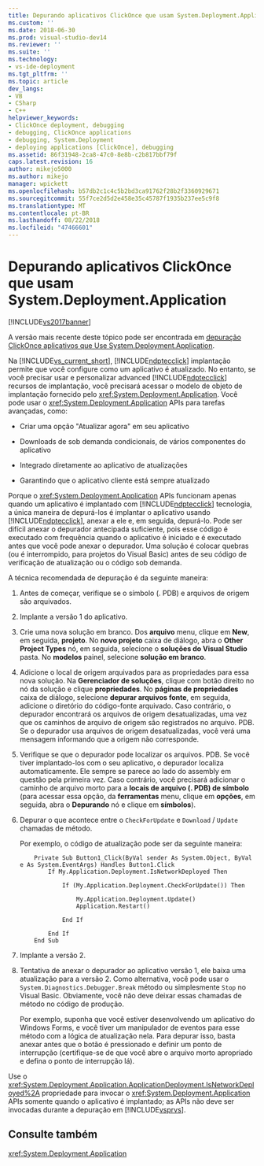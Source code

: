 ```yaml
---
title: Depurando aplicativos ClickOnce que usam System.Deployment.Application | Microsoft Docs
ms.custom: ''
ms.date: 2018-06-30
ms.prod: visual-studio-dev14
ms.reviewer: ''
ms.suite: ''
ms.technology:
- vs-ide-deployment
ms.tgt_pltfrm: ''
ms.topic: article
dev_langs:
- VB
- CSharp
- C++
helpviewer_keywords:
- ClickOnce deployment, debugging
- debugging, ClickOnce applications
- debugging, System.Deployment
- deploying applications [ClickOnce], debugging
ms.assetid: 86f31948-2ca8-47c0-8e8b-c2b817bbf79f
caps.latest.revision: 16
author: mikejo5000
ms.author: mikejo
manager: wpickett
ms.openlocfilehash: b57db2c1c4c5b2bd3ca91762f28b2f3360929671
ms.sourcegitcommit: 55f7ce2d5d2e458e35c45787f1935b237ee5c9f8
ms.translationtype: MT
ms.contentlocale: pt-BR
ms.lasthandoff: 08/22/2018
ms.locfileid: "47466601"
---
```

# <a name="debugging-clickonce-applications-that-use-systemdeploymentapplication"></a>Depurando aplicativos ClickOnce que usam System.Deployment.Application
[!INCLUDE[vs2017banner](../includes/vs2017banner.md)]

A versão mais recente deste tópico pode ser encontrada em [depuração ClickOnce aplicativos que Use System.Deployment.Application](https://docs.microsoft.com/visualstudio/deployment/debugging-clickonce-applications-that-use-system-deployment-application).  
  
Na [!INCLUDE[vs_current_short](../includes/vs-current-short-md.md)], [!INCLUDE[ndptecclick](../includes/ndptecclick-md.md)] implantação permite que você configure como um aplicativo é atualizado. No entanto, se você precisar usar e personalizar advanced [!INCLUDE[ndptecclick](../includes/ndptecclick-md.md)] recursos de implantação, você precisará acessar o modelo de objeto de implantação fornecido pelo <xref:System.Deployment.Application>. Você pode usar o <xref:System.Deployment.Application> APIs para tarefas avançadas, como:  
  
-   Criar uma opção "Atualizar agora" em seu aplicativo  
  
-   Downloads de sob demanda condicionais, de vários componentes do aplicativo  
  
-   Integrado diretamente ao aplicativo de atualizações  
  
-   Garantindo que o aplicativo cliente está sempre atualizado  
  
 Porque o <xref:System.Deployment.Application> APIs funcionam apenas quando um aplicativo é implantado com [!INCLUDE[ndptecclick](../includes/ndptecclick-md.md)] tecnologia, a única maneira de depurá-los é implantar o aplicativo usando [!INCLUDE[ndptecclick](../includes/ndptecclick-md.md)], anexar a ele e, em seguida, depurá-lo. Pode ser difícil anexar o depurador antecipada suficiente, pois esse código é executado com frequência quando o aplicativo é iniciado e é executado antes que você pode anexar o depurador. Uma solução é colocar quebras (ou é interrompido, para projetos do Visual Basic) antes de seu código de verificação de atualização ou o código sob demanda.  
  
 A técnica recomendada de depuração é da seguinte maneira:  
  
1.  Antes de começar, verifique se o símbolo (. PDB) e arquivos de origem são arquivados.  
  
2.  Implante a versão 1 do aplicativo.  
  
3.  Crie uma nova solução em branco. Dos **arquivo** menu, clique em **New**, em seguida, **projeto**. No **novo projeto** caixa de diálogo, abra o **Other Project Types** nó, em seguida, selecione o **soluções do Visual Studio** pasta. No **modelos** painel, selecione **solução em branco**.  
  
4.  Adicione o local de origem arquivados para as propriedades para essa nova solução. Na **Gerenciador de soluções**, clique com botão direito no nó da solução e clique **propriedades**. No **páginas de propriedades** caixa de diálogo, selecione **depurar arquivos fonte**, em seguida, adicione o diretório do código-fonte arquivado. Caso contrário, o depurador encontrará os arquivos de origem desatualizadas, uma vez que os caminhos de arquivo de origem são registrados no arquivo. PDB. Se o depurador usa arquivos de origem desatualizadas, você verá uma mensagem informando que a origem não corresponde.  
  
5.  Verifique se que o depurador pode localizar os arquivos. PDB. Se você tiver implantado-los com o seu aplicativo, o depurador localiza automaticamente. Ele sempre se parece ao lado do assembly em questão pela primeira vez. Caso contrário, você precisará adicionar o caminho de arquivo morto para a **locais de arquivo (. PDB) de símbolo** (para acessar essa opção, da **ferramentas** menu, clique em **opções**, em seguida, abra o  **Depurando** nó e clique em **símbolos**).  
  
6.  Depurar o que acontece entre o `CheckForUpdate` e `Download` / `Update` chamadas de método.  
  
     Por exemplo, o código de atualização pode ser da seguinte maneira:  
  
    ```  
        Private Sub Button1_Click(ByVal sender As System.Object, ByVal e As System.EventArgs) Handles Button1.Click  
            If My.Application.Deployment.IsNetworkDeployed Then  
  
                If (My.Application.Deployment.CheckForUpdate()) Then  
  
                    My.Application.Deployment.Update()  
                    Application.Restart()  
  
                End If  
  
            End If  
        End Sub  
    ```  
  
7.  Implante a versão 2.  
  
8.  Tentativa de anexar o depurador ao aplicativo versão 1, ele baixa uma atualização para a versão 2. Como alternativa, você pode usar o `System.Diagnostics.Debugger.Break` método ou simplesmente `Stop` no Visual Basic. Obviamente, você não deve deixar essas chamadas de método no código de produção.  
  
     Por exemplo, suponha que você estiver desenvolvendo um aplicativo do Windows Forms, e você tiver um manipulador de eventos para esse método com a lógica de atualização nela. Para depurar isso, basta anexar antes que o botão é pressionado e definir um ponto de interrupção (certifique-se de que você abre o arquivo morto apropriado e defina o ponto de interrupção lá).  
  
 Use o <xref:System.Deployment.Application.ApplicationDeployment.IsNetworkDeployed%2A> propriedade para invocar o <xref:System.Deployment.Application> APIs somente quando o aplicativo é implantado; as APIs não deve ser invocadas durante a depuração em [!INCLUDE[vsprvs](../includes/vsprvs-md.md)].  
  
## <a name="see-also"></a>Consulte também  
 <xref:System.Deployment.Application>




